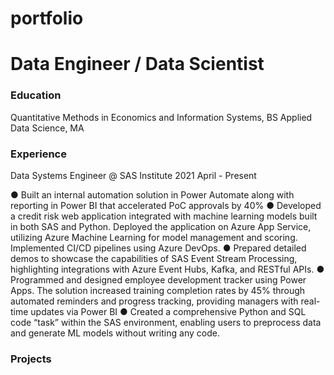 # portfolio

# Data Engineer / Data Scientist

### Education 
Quantitative Methods in Economics and Information Systems, BS
Applied Data Science, MA

### Experience 
Data Systems Engineer @ SAS Institute  2021 April - Present

● Built an internal automation solution in Power Automate along with reporting in Power BI that
accelerated PoC approvals by 40%
● Developed a credit risk web application integrated with machine learning models built in both SAS
and Python. Deployed the application on Azure App Service, utilizing Azure Machine Learning for
model management and scoring. Implemented CI/CD pipelines using Azure DevOps.
● Prepared detailed demos to showcase the capabilities of SAS Event Stream Processing, highlighting
integrations with Azure Event Hubs, Kafka, and RESTful APIs.
● Programmed and designed employee development tracker using Power Apps. The solution
increased training completion rates by 45% through automated reminders and progress tracking,
providing managers with real-time updates via Power BI
● Created a comprehensive Python and SQL code “task” within the SAS environment, enabling users
to preprocess data and generate ML models without writing any code.

### Projects
